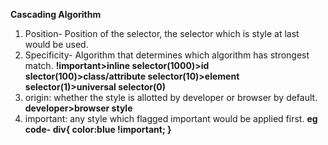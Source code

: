 **Cascading Algorithm**
1) Position- Position of the selector, the selector which is style at last would be used.
2) Specificity- Algorithm that determines which algorithm has strongest match.
    **!important>inline selector(1000)>id slector(100)>class/attribute selector(10)>element selector(1)>universal selector(0)**
3) origin: whether the style is allotted by developer or browser by default.
            **developer>browser style**
4) important: any style which flagged important would be applied first.
                **eg code- div{
                    color:blue !important;
                }**